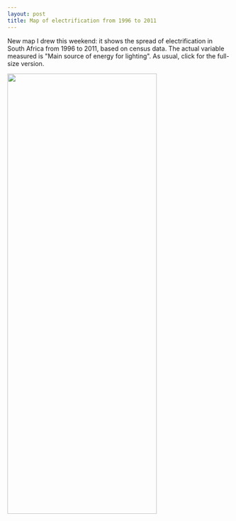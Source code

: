 ```yaml
---
layout: post
title: Map of electrification from 1996 to 2011
---
```


New map I drew this weekend: it shows the spread of electrification in South Africa from 1996 to 2011, based on census data. The actual variable measured is "Main source of energy for lighting". As usual, click for the full-size version.

<a href="http://i.imgur.com/kk2XgP3.png"><img src="http://i.imgur.com/kk2XgP3.png" alt="" width="337" height="991" /></a>
